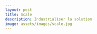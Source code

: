 ```yaml
---
layout: post
title: Scale
description: Industrialiser la solution
image: assets/images/scale.jpg
---
```

